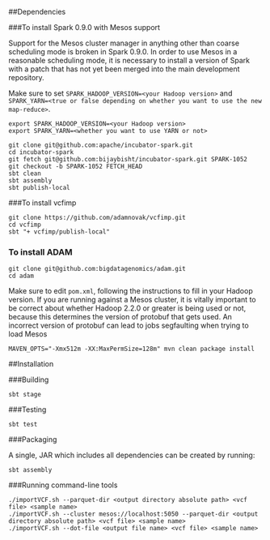 ##Dependencies

###To install Spark 0.9.0 with Mesos support

Support for the Mesos cluster manager in anything other than coarse scheduling mode is broken in Spark 0.9.0. In order to use Mesos in a reasonable scheduling mode, it is necessary to install a version of Spark with a patch that has not yet been merged into the main development repository.

Make sure to set `SPARK_HADOOP_VERSION=<your Hadoop version>` and `SPARK_YARN=<true or false depending on whether you want to use the new map-reduce>`.

```
export SPARK_HADOOP_VERSION=<your Hadoop version>
export SPARK_YARN=<whether you want to use YARN or not>

git clone git@github.com:apache/incubator-spark.git
cd incubator-spark
git fetch git@github.com:bijaybisht/incubator-spark.git SPARK-1052
git checkout -b SPARK-1052 FETCH_HEAD
sbt clean
sbt assembly
sbt publish-local
```

###To install vcfimp

```
git clone https://github.com/adamnovak/vcfimp.git
cd vcfimp
sbt "+ vcfimp/publish-local"
```

### To install ADAM

```
git clone git@github.com:bigdatagenomics/adam.git
cd adam
```

Make sure to edit `pom.xml`, following the instructions to fill in your Hadoop version. If you are running against a Mesos cluster, it is vitally important to be correct about whether Hadoop 2.2.0 or greater is being used or not, because this determines the version of protobuf that gets used. An incorrect version of protobuf can lead to jobs segfaulting when trying to load Mesos

```
MAVEN_OPTS="-Xmx512m -XX:MaxPermSize=128m" mvn clean package install
```

##Installation

###Building

```
sbt stage
```

###Testing

```
sbt test
```

###Packaging

A single, JAR which includes all dependencies can be created by running:

```
sbt assembly
```

###Running command-line tools

```
./importVCF.sh --parquet-dir <output directory absolute path> <vcf file> <sample name>
./importVCF.sh --cluster mesos://localhost:5050 --parquet-dir <output directory absolute path> <vcf file> <sample name> 
./importVCF.sh --dot-file <output file name> <vcf file> <sample name>
```
